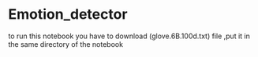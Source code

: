 # Emotion_detector
 
to run this notebook you have to download (glove.6B.100d.txt) file ,put it in the same directory of the notebook
